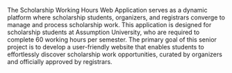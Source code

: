 The Scholarship Working Hours Web Application serves as a dynamic platform where scholarship students, organizers, and registrars converge to manage and process scholarship work. This application is designed for scholarship students at Assumption University, who are required to complete 60 working hours per semester. The primary goal of this senior project is to develop a user-friendly website that enables students to effortlessly discover scholarship work opportunities, curated by organizers and officially approved by registrars.